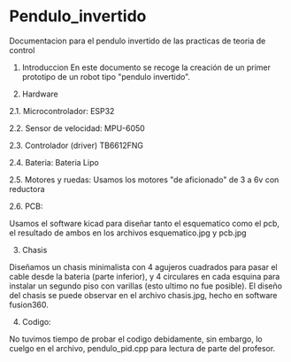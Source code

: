 # Pendulo_invertido
Documentacion para el pendulo invertido de las practicas de teoria de control

1. Introduccion
En este documento se recoge la creación de un primer prototipo de un robot tipo "pendulo invertido”.

2. Hardware

2.1. Microcontrolador:
ESP32

2.2. Sensor de velocidad:
MPU-6050

2.3. Controlador (driver)
TB6612FNG

2.4. Bateria:
Bateria Lipo

2.5. Motores y ruedas:
Usamos los motores "de aficionado" de 3 a 6v con reductora

2.6. PCB:

Usamos el software kicad para diseñar tanto el esquematico como el pcb, el resultado de ambos en los archivos esquematico.jpg y pcb.jpg

3. Chasis

Diseñamos un chasis minimalista con 4 agujeros cuadrados para pasar el cable desde la bateria (parte inferior), y 4 circulares en cada esquina
para instalar un segundo piso con varillas (esto ultimo no fue posible). El diseño del chasis se puede observar en el archivo chasis.jpg, hecho
en software fusion360.

4. Codigo:

No tuvimos tiempo de probar el codigo debidamente, sin embargo, lo cuelgo en el archivo, pendulo_pid.cpp para lectura de parte del profesor.
